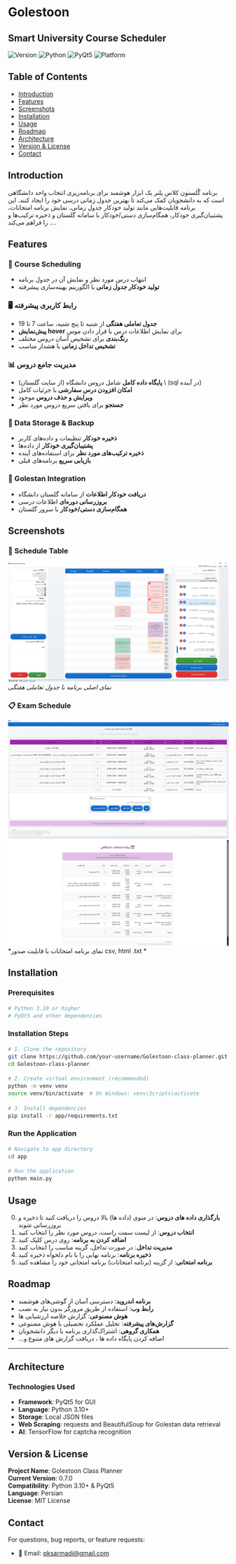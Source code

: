 # Golestoon
## Smart University Course Scheduler

![Version](https://img.shields.io/badge/version-0.7.0-blue.svg)
![Python](https://img.shields.io/badge/python-3.10+-green.svg)
![PyQt5](https://img.shields.io/badge/PyQt5-5.15+-orange.svg)
![Platform](https://img.shields.io/badge/platform-Windows-lightgrey.svg)

## Table of Contents
- [Introduction](#introduction)
- [Features](#features)
- [Screenshots](#screenshots)
- [Installation](#installation)
- [Usage](#usage)
- [Roadmap](#roadmap)
- [Architecture](#architecture)
- [Version & License](#version--license)
- [Contact](#contact)

## Introduction

برنامه گُلستون کلاس پلنر یک ابزار هوشمند برای برنامه‌ریزی انتخاب واحد دانشگاهی است که به دانشجویان کمک می‌کند تا بهترین جدول زمانی درسی خود را ایجاد کنند. این برنامه قابلیت‌هایی مانند تولید خودکار جدول زمانی، نمایش برنامه امتحانات، پشتیبان‌گیری خودکار، همگام‌سازی دستی/خودکار با سامانه گلستان و ذخیره ترکیب‌ها و ... را فراهم می‌کند. 

## Features

### 📅 Course Scheduling
- انتهاب درس مورد نظر و نمایش آن در جدول برنامه
- **تولید خودکار جدول زمانی** با الگوریتم بهینه‌سازی پیشرفته


### 🖥️ رابط کاربری پیشرفته
- **جدول تعاملی هفتگی** از شنبه تا پنج شنیه، ساعت 7 تا 19
- **پیش‌نمایش hover** برای نمایش اطلاعات درس با قرار دادن موس
- **رنگ‌بندی** برای تشخیص آسان دروس مختلف
- **تشخیص تداخل زمانی** با هشدار مناسب

### 📊 مدیریت جامع دروس
- **پایگاه داده کامل** شامل دروس دانشگاه (از سایت گلستان) \ (sql در آینده)
- **امکان افزودن درس سفارشی** با جزئیات کامل
- **ویرایش و حذف دروس** موجود
- **جستجو** برای یافتن سریع دروس مورد نظر

### 💾 Data Storage & Backup
- **ذخیره خودکار** تنظیمات و داده‌های کاربر
- **پشتیبان‌گیری خودکار** از داده‌ها
- **ذخیره ترکیب‌های مورد نظر** برای استفاده‌های آینده
- **بازیابی سریع** برنامه‌های قبلی

### 🔗 Golestan Integration
- **دریافت خودکار اطلاعات** از سامانه گلستان دانشگاه
- **بروزرسانی دوره‌ای** اطلاعات درسی
- **همگام‌سازی دستی/خودکار** با سرور گلستان

## Screenshots

### 📅 Schedule Table
![Schedule Table](0-schedule_table.png)
*نمای اصلی برنامه با جدول تعاملی هفتگی*

### 📋 Exam Schedule
![Exam Schedule](1-exam.png)
![Exam Html Schedule](2-html.png)
*نمای برنامه امتحانات با قابلیت صدور csv, html .txt *

## Installation

### Prerequisites
```bash
# Python 3.10 or higher
# PyQt5 and other dependencies
```

### Installation Steps
```bash
# 1. Clone the repository
git clone https://github.com/your-username/Golestoon-class-planner.git
cd Golestoon-class-planner

# 2. Create virtual environment (recommended)
python -m venv venv
source venv/bin/activate  # On Windows: venv\Scripts\activate

# 3. Install dependencies
pip install -r app/requirements.txt
```

### Run the Application
```bash
# Navigate to app directory
cd app

# Run the application
python main.py
```

## Usage
0. **بارگذاری داده های دروس**: در منوی (داده ها) بالا دروس را دریافت کنید تا ذخیره و بروزرسانی شوند
1. **انتخاب دروس**: از لیست سمت راست، دروس مورد نظر را انتخاب کنید
2. **اضافه کردن به برنامه**: روی درس کلیک کنید
3. **مدیریت تداخل**: در صورت تداخل، گزینه مناسب را انتخاب کنید
4. **ذخیره برنامه**: برنامه نهایی را با نام دلخواه ذخیره کنید
5. **برنامه امتحانی**: از گزینه (برنامه امتحانات) برنامه امتحانی خود را مشاهده کنید

## Roadmap

- **برنامه اندروید**: دسترسی آسان از گوشی‌های هوشمند
- **رابط وب**: استفاده از طریق مرورگر بدون نیاز به نصب
- **هوش مصنوعی**: گزارش خلاصه ارزشیابی ها
- **گزارش‌های پیشرفته**: تحلیل عملکرد تحصیلی با هوش مصنوعی
- **همکاری گروهی**: اشتراک‌گذاری برنامه با دیگر دانشجویان
- ...اضافه کردن پایگاه داده ها ، دریافت گزارش های متنوع  و
---
## Architecture

### Technologies Used
- **Framework**: PyQt5 for GUI
- **Language**: Python 3.10+
- **Storage**: Local JSON files
- **Web Scraping**: requests and BeautifulSoup for Golestan data retrieval
- **AI**: TensorFlow for captcha recognition

## Version & License

**Project Name**: Golestoon Class Planner  
**Current Version**: 0.7.0  
**Compatibility**: Python 3.10+ & PyQt5  
**Language**: Persian  
**License**: MIT License  

## Contact

For questions, bug reports, or feature requests:
- 📧 Email: pksarmadi@gmail.com
